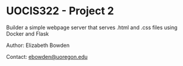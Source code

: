 # UOCIS322 - Project 2 #
Builder a simple webpage server that serves .html and .css files using Docker and Flask

Author: Elizabeth Bowden

Contact: ebowden@uoregon.edu